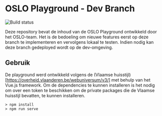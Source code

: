 # OSLO Playground - Dev Branch

![Build status](https://github.com/informatievlaanderen/OSLO-Playground/actions/workflows/ci.yml/badge.svg)

Deze repository bevat de inhoud van de OSLO Playground ontwikkeld door het OSLO-team. Het is de bedoeling om nieuwe features eerst op deze branch te implementeren en vervolgens lokaal te testen. Indien nodig kan deze branch gedeployed wordt op de dev-omgeving.

## Gebruik

De playground werd ontwikkeld volgens de (Vlaamse huisstijl)[https://overheid.vlaanderen.be/webuniversum/v3/] met behulp van het Vue.js framework. Om de dependencies te kunnen installeren is het nodig om over een token te beschikken om de private packages die de Vlaamse huisstijl bevatten, te kunnen installeren.

```
> npm install
> npm run serve
```
